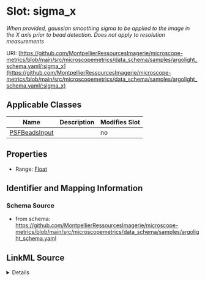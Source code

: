 # Slot: sigma_x


_When provided, gaussian smoothing sigma to be applied to the image in the X axis prior to bead detection. Does not apply to resolution measurements_



URI: [https://github.com/MontpellierRessourcesImagerie/microscope-metrics/blob/main/src/microscopemetrics/data_schema/samples/argolight_schema.yaml/:sigma_x](https://github.com/MontpellierRessourcesImagerie/microscope-metrics/blob/main/src/microscopemetrics/data_schema/samples/argolight_schema.yaml/:sigma_x)



<!-- no inheritance hierarchy -->




## Applicable Classes

| Name | Description | Modifies Slot |
| --- | --- | --- |
[PSFBeadsInput](PSFBeadsInput.md) |  |  no  |







## Properties

* Range: [Float](Float.md)





## Identifier and Mapping Information







### Schema Source


* from schema: https://github.com/MontpellierRessourcesImagerie/microscope-metrics/blob/main/src/microscopemetrics/data_schema/samples/argolight_schema.yaml




## LinkML Source

<details>
```yaml
name: sigma_x
description: When provided, gaussian smoothing sigma to be applied to the image in
  the X axis prior to bead detection. Does not apply to resolution measurements
from_schema: https://github.com/MontpellierRessourcesImagerie/microscope-metrics/blob/main/src/microscopemetrics/data_schema/samples/argolight_schema.yaml
rank: 1000
alias: sigma_x
domain_of:
- PSFBeadsInput
range: float
required: false

```
</details>